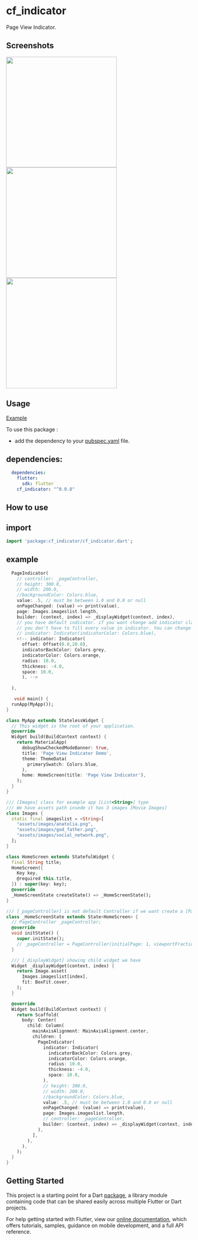 # cf_indicator

 Page View Indicator.

## Screenshots

<img src="https://user-images.githubusercontent.com/37551474/115258848-06d92000-a13a-11eb-92f2-169dec4334a8.png" height="300em" /> <img src="https://user-images.githubusercontent.com/37551474/115258994-283a0c00-a13a-11eb-9365-41ca7220bfb2.png" height="300em" /> <img src="https://user-images.githubusercontent.com/37551474/115259004-296b3900-a13a-11eb-985b-af17f6d0667b.png" height="300em" /> 


## Usage

[Example](https://github.com/taylanyildiz/cf_indicator/blob/master/example/example.dart)

To use this package :

* add the dependency to your [pubspec.yaml](https://github.com/taylanyildiz/cf_indicator/blob/master/pubspec.yaml) file.

## dependencies:

```yaml
  dependencies:
    flutter:
      sdk: flutter
    cf_indicator: "^0.0.8"
```


## How to use

## import

```dart
import 'package:cf_indicator/cf_indicator.dart';
```

## example
```dart
  PageIndicator(
    // controller: _pageController,
    // height: 300.0,
    // width: 200.0,
    //backgroundColor: Colors.blue,
    value: .5, // must be between 1.0 and 0.0 or null
    onPageChanged: (value) => print(value),
    page: Images.imageslist.length,
    builder: (context, index) => _displayWidget(context, index),
    // you have default indicator. if you want change add indicator class 
    // you don't have to fill every value in indicator. You can change what value[s] you want to change 
    // indicator: Indicator(indicatorColor: Colors.blue),
    <!-- indicator: Indicator(
      offset: Offset(0.0,20.0),
      indicatorBackColor: Colors.grey,
      indicatorColor: Colors.orange,
      radius: 10.0,
      thickness: -4.0,
      space: 10.0,
      ), -->
    
  ),
```

```dart
   void main() {
  runApp(MyApp());
}

class MyApp extends StatelessWidget {
  // This widget is the root of your application.
  @override
  Widget build(BuildContext context) {
    return MaterialApp(
      debugShowCheckedModeBanner: true,
      title: 'Page View Indicator Demo',
      theme: ThemeData(
        primarySwatch: Colors.blue,
      ),
      home: HomeScreen(title: 'Page View Indicator'),
    );
  }
}

/// [Images] class for example app [List<String>] type
/// We have assets path insede it has 3 images [Movie Images]
class Images {
  static final imageslist = <String>[
    "assets/images/anatolia.png",
    "assets/images/god_father.png",
    "assets/images/social_network.png",
  ];
}

class HomeScreen extends StatefulWidget {
  final String title;
  HomeScreen({
    Key key,
    @required this.title,
  }) : super(key: key);
  @override
  _HomeScreenState createState() => _HomeScreenState();
}

/// [_pageController] is not default Controller if we want create a [PageController] and can use in our pageView,
class _HomeScreenState extends State<HomeScreen> {
  // PageController _pageController;
  @override
  void initState() {
    super.initState();
    // _pageController = PageController(initialPage: 1, viewportFraction: .5);
  }

  /// [_displayWidget] showing child widget we have
  Widget _displayWidget(context, index) {
    return Image.asset(
      Images.imageslist[index],
      fit: BoxFit.cover,
    );
  }

  @override
  Widget build(BuildContext context) {
    return Scaffold(
      body: Center(
        child: Column(
          mainAxisAlignment: MainAxisAlignment.center,
          children: [
            PageIndicator(
              indicator: Indicator(
                indicatorBackColor: Colors.grey,
                indicatorColor: Colors.orange,
                radius: 10.0,
                thickness: -4.0,
                space: 10.0,
              ),
              // height: 300.0,
              // width: 200.0,
              //backgroundColor: Colors.blue,
              value: .5, // must be between 1.0 and 0.0 or null
              onPageChanged: (value) => print(value),
              page: Images.imageslist.length,
              // controller: _pageController,
              builder: (context, index) => _displayWidget(context, index),
            ),
          ],
        ),
      ),
    );
  }
}
```

## Getting Started

This project is a starting point for a Dart
[package](https://flutter.dev/developing-packages/),
a library module containing code that can be shared easily across
multiple Flutter or Dart projects.

For help getting started with Flutter, view our 
[online documentation](https://flutter.dev/docs), which offers tutorials, 
samples, guidance on mobile development, and a full API reference.
